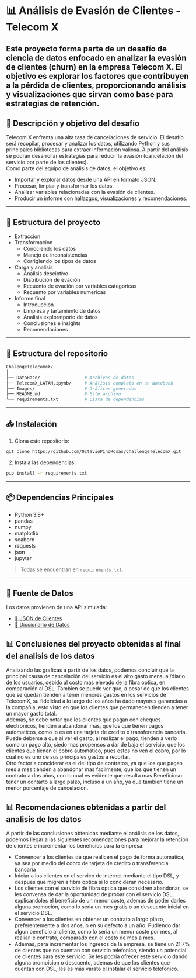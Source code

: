 # 📊 Análisis de Evasión de Clientes - Telecom X

Este proyecto forma parte de un desafío de ciencia de datos enfocado en analizar la evasión de clientes (churn) en la empresa **Telecom X**. El objetivo es explorar los factores que contribuyen a la pérdida de clientes, proporcionando análisis y visualizaciones que sirvan como base para estrategias de retención.
---

## 🚀 Descripción y objetivo del desafío

Telecom X enfrenta una alta tasa de cancelaciones de servicio. El desafío será recopilar, procesar y analizar los datos, utilizando Python y sus principales bibliotecas para extraer información valiosa. A partir del análisis se podran desarrollar estrategias para reducir la evasión (cancelación del servicio por parte de los clientes).  
Como parte del equipo de análisis de datos, el objetivo es:
- Importar y explorar datos desde una API en formato JSON.
- Procesar, limpiar y transformar los datos.
- Analizar variables relacionadas con la evasión de clientes.
- Producir un informe con hallazgos, visualizaciones y recomendaciones.
---

## 📄 Estructura del proyecto
- Extraccion
- Transformacion
    - Conociendo los datos
    - Manejo de inconsistencias
    - Corrigiendo los tipos de datos
- Carga y analisis
    - Analisis desciptivo
    - Distribución de evación
    - Recuento de evación por variables categoricas
    - Recuento por variables numericas
- Informe final
    - Introduccion
    - Limpieza y tartamiento de datos
    - Analisis exploratporio de datos
    - Conclusiones e insights
    - Recomendaciones

---

## 📁 Estructura del repositorio

```bash
ChalengeTelecomeX/
│  
├── DataBase/                 # Archivos de datos  
├── TelecomX_LATAM.ipynb/     # Análisis completo en un Notebook  
├── Images/                   # Gráficos generados  
├── README.md                 # Este archivo  
└── requirements.txt          # Lista de dependencias  
```

---

## 📥 Instalación

1. Clona este repositorio:

```
git clone https://github.com/OctavioPinoRosas/ChallengeTelecomX.git
```

2. Instala las dependencias:

```bash
pip install -r requirements.txt
```

---

## 📦 Dependencias Principales

- Python 3.8+
- pandas
- numpy
- matplotlib
- seaborn
- requests
- json
- jupyter

> Todas se encuentran en `requirements.txt`.

---

## 🔗 Fuente de Datos

Los datos provienen de una API simulada:

- [📁 JSON de Clientes](https://github.com/ingridcristh/challenge2-data-science-LATAM/blob/main/TelecomX_Data.json)
- [📄 Diccionario de Datos](https://github.com/ingridcristh/challenge2-data-science-LATAM)

## 📊 Conclusiones del proyecto obtenidas al final del analisis de los datos

Analizando las graficas a partir de los datos, podemos concluir que la principal causa de cancelación del servicio es el alto gasto mensual/diario de los usuarios, debido al costo mas elevado de la fibra optica, en comparación al DSL. Tambien se puede ver que, a pesar de que los clientes que se quedan tienden a tener menores gastos en los servicios de TelecomX, su fidelidad a lo largo de los años ha dado mayores ganancias a la compañia, esto visto en que los clientes que permanecen tienden a tener un mayor gasto total.  
Ademas, se debe notar que los clientes que pagan con cheques electronicos, tienden a abandonar mas, que los que tienen pagos automaticos, como lo es en una tarjeta de credito o transferencia bancaria. Puede deberse a que al ver el gasto, al realizar el pago, tienden a verlo como un pago alto, siedo mas propensos a dar de baja el servicio, que los clientes que tienen el cobro automatico, pues estos no ven el cobro, por lo cual no es uno de sus principales gastos a recortar.  
Otro factor a conciderar es el del tipo de contratos, ya que los que pagan mes a mes tienden a abandonar mas facilmente, que los que tienen un contrato a dos años, con lo cual es evidente que resulta mas Beneficioso tener un contarto a largo palzo, incluso a un año, ya que tambien tiene un menor porcentaje de cancelacion.

## 📊 Recomendaciones obtenidas a partir del analisis de los datos

A partir de las conclusiones obtenidas mediante el análisis de los datos, podemos llegar a las siguientes recomendaciones para mejorar la retención de clientes e incrementar los beneficios para la empresa:  
- Convencer a los clientes de que realicen el pago de forma automatica, ya sea por medio del cobro de tarjeta de credito o transferencia bancaria
- Iniciar a los clientes en el servico de internet mediante el tipo DSL, y despues que migren a fibra optica si lo concideran necesario.
- Los clientes con el servicio de fibra optica que considren abandonar, se les convensa de dar la oportunidad de probar con el servicio DSL, explicandoles el beneficio de un menor coste, ademas de poder darles alguna promoción, como lo seria un mes gratis o un descuento inicial en el servicio DSL.
- Convencer a los clientes en obtener un contrato a largo plazo, preferentemente a dos años, o en su defecto a un año. Pudiendo dar algun beneficio al cliente, como lo seria un menor coste por mes, al realiar le contrato, comparado con el costo de mes a mes.
- Ademas, para incrementar los ingresos de la empresa, se tiene un 21.7% de clientes que no cuentan con servicio telefonico, siendo un potencial de clientes para este servicio. Se les podria ofrecer este servicio dando alguna promoicion o descuento, ademas de que los clientes que cuentan con DSL, les es más varato el instalar el servicio telefonico.
